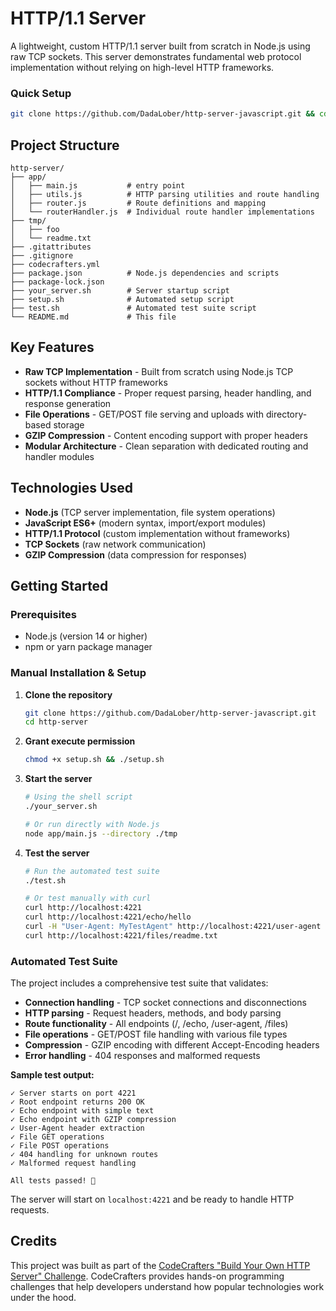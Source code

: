# HTTP/1.1 Server

A lightweight, custom HTTP/1.1 server built from scratch in Node.js using raw TCP sockets. This server demonstrates fundamental web protocol implementation without relying on high-level HTTP frameworks.

### Quick Setup

```bash
git clone https://github.com/DadaLober/http-server-javascript.git && cd http-server && chmod +x setup.sh && ./setup.sh
```

## Project Structure

```
http-server/
├── app/
│   ├── main.js           # entry point
│   ├── utils.js          # HTTP parsing utilities and route handling
│   ├── router.js         # Route definitions and mapping
│   └── routerHandler.js  # Individual route handler implementations
├── tmp/
│   ├── foo
│   └── readme.txt
├── .gitattributes
├── .gitignore
├── codecrafters.yml
├── package.json          # Node.js dependencies and scripts
├── package-lock.json
├── your_server.sh        # Server startup script
├── setup.sh              # Automated setup script
├── test.sh               # Automated test suite script
└── README.md             # This file
```

## Key Features

-   **Raw TCP Implementation** - Built from scratch using Node.js TCP sockets without HTTP frameworks
-   **HTTP/1.1 Compliance** - Proper request parsing, header handling, and response generation
-   **File Operations** - GET/POST file serving and uploads with directory-based storage
-   **GZIP Compression** - Content encoding support with proper headers
-   **Modular Architecture** - Clean separation with dedicated routing and handler modules

## Technologies Used

-   **Node.js** (TCP server implementation, file system operations)
-   **JavaScript ES6+** (modern syntax, import/export modules)
-   **HTTP/1.1 Protocol** (custom implementation without frameworks)
-   **TCP Sockets** (raw network communication)
-   **GZIP Compression** (data compression for responses)

## Getting Started

### Prerequisites

-   Node.js (version 14 or higher)
-   npm or yarn package manager

### Manual Installation & Setup

1. **Clone the repository**

    ```bash
    git clone https://github.com/DadaLober/http-server-javascript.git
    cd http-server
    ```

2. **Grant execute permission**

    ```bash
    chmod +x setup.sh && ./setup.sh
    ```

3. **Start the server**

    ```bash
    # Using the shell script
    ./your_server.sh

    # Or run directly with Node.js
    node app/main.js --directory ./tmp
    ```

4. **Test the server**

    ```bash
    # Run the automated test suite
    ./test.sh

    # Or test manually with curl
    curl http://localhost:4221
    curl http://localhost:4221/echo/hello
    curl -H "User-Agent: MyTestAgent" http://localhost:4221/user-agent
    curl http://localhost:4221/files/readme.txt
    ```

### Automated Test Suite

The project includes a comprehensive test suite that validates:

-   **Connection handling** - TCP socket connections and disconnections
-   **HTTP parsing** - Request headers, methods, and body parsing
-   **Route functionality** - All endpoints (/, /echo, /user-agent, /files)
-   **File operations** - GET/POST file handling with various file types
-   **Compression** - GZIP encoding with different Accept-Encoding headers
-   **Error handling** - 404 responses and malformed requests

**Sample test output:**

```
✓ Server starts on port 4221
✓ Root endpoint returns 200 OK
✓ Echo endpoint with simple text
✓ Echo endpoint with GZIP compression
✓ User-Agent header extraction
✓ File GET operations
✓ File POST operations
✓ 404 handling for unknown routes
✓ Malformed request handling

All tests passed! 🎉
```

The server will start on `localhost:4221` and be ready to handle HTTP requests.

## Credits

This project was built as part of the [CodeCrafters "Build Your Own HTTP Server" Challenge](https://app.codecrafters.io/courses/http-server/overview). CodeCrafters provides hands-on programming challenges that help developers understand how popular technologies work under the hood.
